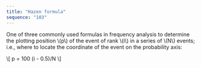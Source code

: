 ```yaml
---
title: "Hazen formula"
sequence: "103"
---
```


<p>
One of three commonly used formulas in frequency analysis
to determine the plotting position \(p\) of the event of rank \(i\) in a series of \(N\) events;
i.e., where to locate the coordinate of the event on the probability axis:
</p>

<p>
\[
p = 100 (i - 0.5)/N
\]
</p>
